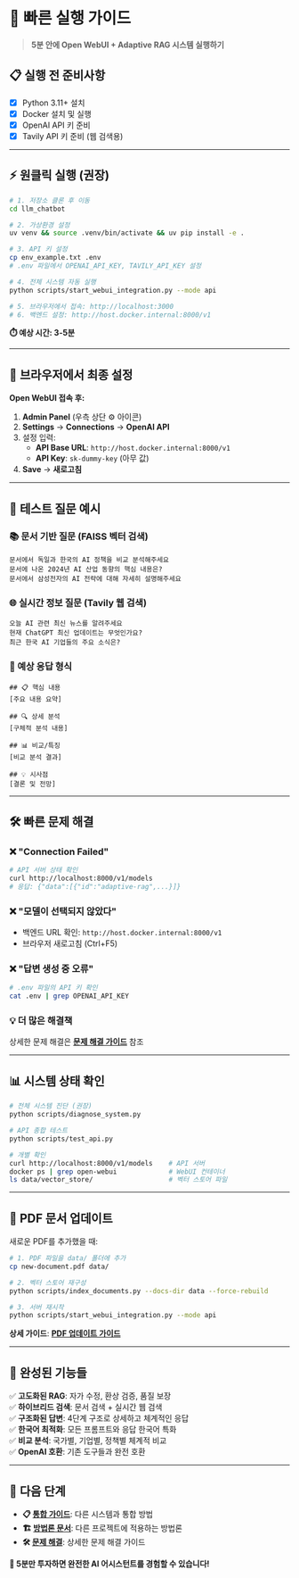 # 🚀 빠른 실행 가이드

> **5분 안에 Open WebUI + Adaptive RAG 시스템 실행하기**

## 📋 **실행 전 준비사항**

- [x] Python 3.11+ 설치
- [x] Docker 설치 및 실행  
- [x] OpenAI API 키 준비
- [x] Tavily API 키 준비 (웹 검색용)

---

## ⚡ **원클릭 실행** (권장)

```bash
# 1. 저장소 클론 후 이동
cd llm_chatbot

# 2. 가상환경 설정
uv venv && source .venv/bin/activate && uv pip install -e .

# 3. API 키 설정
cp env_example.txt .env
# .env 파일에서 OPENAI_API_KEY, TAVILY_API_KEY 설정

# 4. 전체 시스템 자동 실행
python scripts/start_webui_integration.py --mode api

# 5. 브라우저에서 접속: http://localhost:3000
# 6. 백엔드 설정: http://host.docker.internal:8000/v1
```

**⏱️ 예상 시간: 3-5분**

---

## 🎯 **브라우저에서 최종 설정**

**Open WebUI 접속 후:**
1. **Admin Panel** (우측 상단 ⚙️ 아이콘)
2. **Settings** → **Connections** → **OpenAI API**
3. 설정 입력:
   - **API Base URL**: `http://host.docker.internal:8000/v1`
   - **API Key**: `sk-dummy-key` (아무 값)
4. **Save** → **새로고침**

---

## 🧪 **테스트 질문 예시**

### **📚 문서 기반 질문** (FAISS 벡터 검색)
```
문서에서 독일과 한국의 AI 정책을 비교 분석해주세요
문서에 나온 2024년 AI 산업 동향의 핵심 내용은?
문서에서 삼성전자의 AI 전략에 대해 자세히 설명해주세요
```

### **🌐 실시간 정보 질문** (Tavily 웹 검색)
```
오늘 AI 관련 최신 뉴스를 알려주세요
현재 ChatGPT 최신 업데이트는 무엇인가요?
최근 한국 AI 기업들의 주요 소식은?
```

### **🎯 예상 응답 형식**
```
## 📋 핵심 내용
[주요 내용 요약]

## 🔍 상세 분석  
[구체적 분석 내용]

## 📊 비교/특징
[비교 분석 결과]

## 💡 시사점
[결론 및 전망]
```

---

## 🛠️ **빠른 문제 해결**

### **❌ "Connection Failed"**
```bash
# API 서버 상태 확인
curl http://localhost:8000/v1/models
# 응답: {"data":[{"id":"adaptive-rag",...}]}
```

### **❌ "모델이 선택되지 않았다"**
- 백엔드 URL 확인: `http://host.docker.internal:8000/v1`
- 브라우저 새로고침 (Ctrl+F5)

### **❌ "답변 생성 중 오류"**
```bash
# .env 파일의 API 키 확인
cat .env | grep OPENAI_API_KEY
```

### **💡 더 많은 해결책**
상세한 문제 해결은 **[문제 해결 가이드](./docs/TROUBLESHOOTING.md)** 참조

---

## 📊 **시스템 상태 확인**

```bash
# 전체 시스템 진단 (권장)
python scripts/diagnose_system.py

# API 종합 테스트
python scripts/test_api.py

# 개별 확인
curl http://localhost:8000/v1/models    # API 서버
docker ps | grep open-webui             # WebUI 컨테이너  
ls data/vector_store/                   # 벡터 스토어 파일
```

---

## 📄 **PDF 문서 업데이트**

새로운 PDF를 추가했을 때:

```bash
# 1. PDF 파일을 data/ 폴더에 추가
cp new-document.pdf data/

# 2. 벡터 스토어 재구성
python scripts/index_documents.py --docs-dir data --force-rebuild

# 3. 서버 재시작
python scripts/start_webui_integration.py --mode api
```

**상세 가이드**: **[PDF 업데이트 가이드](./docs/PDF_UPDATE_GUIDE.md)**

---

## 🎉 **완성된 기능들**

✅ **고도화된 RAG**: 자가 수정, 환상 검증, 품질 보장  
✅ **하이브리드 검색**: 문서 검색 + 실시간 웹 검색  
✅ **구조화된 답변**: 4단계 구조로 상세하고 체계적인 응답  
✅ **한국어 최적화**: 모든 프롬프트와 응답 한국어 특화  
✅ **비교 분석**: 국가별, 기업별, 정책별 체계적 비교  
✅ **OpenAI 호환**: 기존 도구들과 완전 호환  

---

## 🚀 **다음 단계**

- **📋 [통합 가이드](./docs/INTEGRATION_GUIDE.md)**: 다른 시스템과 통합 방법
- **🏗️ [방법론 문서](./docs/METHODOLOGY.md)**: 다른 프로젝트에 적용하는 방법론
- **🛠️ [문제 해결](./docs/TROUBLESHOOTING.md)**: 상세한 문제 해결 가이드

**🎯 5분만 투자하면 완전한 AI 어시스턴트를 경험할 수 있습니다!**